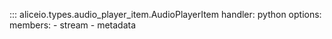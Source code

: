 ::: aliceio.types.audio_player_item.AudioPlayerItem
    handler: python
    options:
      members:
        - stream
        - metadata

